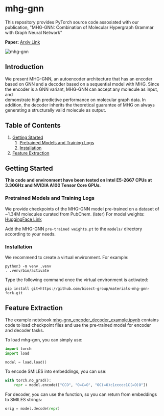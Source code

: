 # mhg-gnn

This repository provides PyTorch source code assosiated with our publication, "MHG-GNN: Combination of Molecular Hypergraph Grammar with Graph Neural Network"

**Paper:** [Arxiv Link](https://arxiv.org/pdf/2309.16374)

![mhg-gnn](images/mhg_example1.png)

## Introduction

We present MHG-GNN, an autoencoder architecture
that has an encoder based on GNN and a decoder based on a sequential model with MHG.
Since the encoder is a GNN variant, MHG-GNN can accept any molecule as input, and  
demonstrate high predictive performance on molecular graph data.
In addition, the decoder inherits the theoretical guarantee of MHG on always generating a structurally valid molecule as output.

## Table of Contents

1. [Getting Started](#getting-started)
    1. [Pretrained Models and Training Logs](#pretrained-models-and-training-logs)
    2. [Installation](#installation)
2. [Feature Extraction](#feature-extraction)

## Getting Started

**This code and environment have been tested on Intel E5-2667 CPUs at 3.30GHz and NVIDIA A100 Tensor Core GPUs.**

### Pretrained Models and Training Logs

We provide checkpoints of the MHG-GNN model pre-trained on a dataset of ~1.34M molecules curated from PubChem. (later) For model weights: [HuggingFace Link](https://huggingface.co/ibm/materials.mhg-ged/blob/main/mhggnn_pretrained_model_0724_2023.pickle)

Add the MHG-GNN `pre-trained weights.pt` to the `models/` directory according to your needs. 

### Installation

We recommend to create a virtual environment. For example:

```
python3 -m venv .venv
. .venv/bin/activate
```

Type the following command once the virtual environment is activated:

```
pip install git+https://github.com/bisect-group/materials-mhg-gnn-fork.git
```

## Feature Extraction

The example notebook [mhg-gnn_encoder_decoder_example.ipynb](notebooks/mhg-gnn_encoder_decoder_example.ipynb) contains code to load checkpoint files and use the pre-trained model for encoder and decoder tasks.

To load mhg-gnn, you can simply use:

```python
import torch
import load

model = load.load()
```

To encode SMILES into embeddings, you can use:

```python
with torch.no_grad():
    repr = model.encode(["CCO", "O=C=O", "OC(=O)c1ccccc1C(=O)O"])
```

For decoder, you can use the function, so you can return from embeddings to SMILES strings:

```python
orig = model.decode(repr)
```
